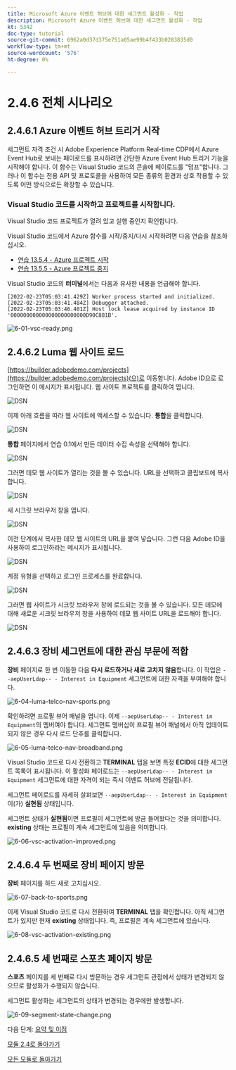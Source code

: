 ```yaml
---
title: Microsoft Azure 이벤트 허브에 대한 세그먼트 활성화 - 작업
description: Microsoft Azure 이벤트 허브에 대한 세그먼트 활성화 - 작업
kt: 5342
doc-type: tutorial
source-git-commit: 6962a0d37d375e751a05ae99b4f433b0283835d0
workflow-type: tm+mt
source-wordcount: '576'
ht-degree: 0%

---
```


# 2.4.6 전체 시나리오

## 2.4.6.1 Azure 이벤트 허브 트리거 시작

세그먼트 자격 조건 시 Adobe Experience Platform Real-time CDP에서 Azure Event Hub로 보내는 페이로드를 표시하려면 간단한 Azure Event Hub 트리거 기능을 시작해야 합니다. 이 함수는 Visual Studio 코드의 콘솔에 페이로드를 &quot;덤프&quot;합니다. 그러나 이 함수는 전용 API 및 프로토콜을 사용하여 모든 종류의 환경과 상호 작용할 수 있도록 어떤 방식으로든 확장할 수 있습니다.

### Visual Studio 코드를 시작하고 프로젝트를 시작합니다.

Visual Studio 코드 프로젝트가 열려 있고 실행 중인지 확인합니다.

Visual Studio 코드에서 Azure 함수를 시작/중지/다시 시작하려면 다음 연습을 참조하십시오.

- [연습 13.5.4 - Azure 프로젝트 시작](./ex5.md)
- [연습 13.5.5 - Azure 프로젝트 중지](./ex5.md)

Visual Studio 코드의 **터미널**&#x200B;에서는 다음과 유사한 내용을 언급해야 합니다.

```code
[2022-02-23T05:03:41.429Z] Worker process started and initialized.
[2022-02-23T05:03:41.484Z] Debugger attached.
[2022-02-23T05:03:46.401Z] Host lock lease acquired by instance ID '000000000000000000000000D90C881B'.
```

![6-01-vsc-ready.png](./images/vsc31.png)

## 2.4.6.2 Luma 웹 사이트 로드

[https://builder.adobedemo.com/projects](https://builder.adobedemo.com/projects)(으)로 이동합니다. Adobe ID으로 로그인하면 이 메시지가 표시됩니다. 웹 사이트 프로젝트를 클릭하여 엽니다.

![DSN](./../../../modules/gettingstarted/gettingstarted/images/web8.png)

이제 아래 흐름을 따라 웹 사이트에 액세스할 수 있습니다. **통합**&#x200B;을 클릭합니다.

![DSN](./../../../modules/gettingstarted/gettingstarted/images/web1.png)

**통합** 페이지에서 연습 0.1에서 만든 데이터 수집 속성을 선택해야 합니다.

![DSN](./../../../modules/gettingstarted/gettingstarted/images/web2.png)

그러면 데모 웹 사이트가 열리는 것을 볼 수 있습니다. URL을 선택하고 클립보드에 복사합니다.

![DSN](./../../../modules/gettingstarted/gettingstarted/images/web3.png)

새 시크릿 브라우저 창을 엽니다.

![DSN](./../../../modules/gettingstarted/gettingstarted/images/web4.png)

이전 단계에서 복사한 데모 웹 사이트의 URL을 붙여 넣습니다. 그런 다음 Adobe ID을 사용하여 로그인하라는 메시지가 표시됩니다.

![DSN](./../../../modules/gettingstarted/gettingstarted/images/web5.png)

계정 유형을 선택하고 로그인 프로세스를 완료합니다.

![DSN](./../../../modules/gettingstarted/gettingstarted/images/web6.png)

그러면 웹 사이트가 시크릿 브라우저 창에 로드되는 것을 볼 수 있습니다. 모든 데모에 대해 새로운 시크릿 브라우저 창을 사용하여 데모 웹 사이트 URL을 로드해야 합니다.

![DSN](./../../../modules/gettingstarted/gettingstarted/images/web7.png)

## 2.4.6.3 장비 세그먼트에 대한 관심 부문에 적합

**장비** 페이지로 한 번 이동한 다음 **다시 로드하거나 새로 고치지 않음**&#x200B;합니다. 이 작업은 `--aepUserLdap-- - Interest in Equipment` 세그먼트에 대한 자격을 부여해야 합니다.

![6-04-luma-telco-nav-sports.png](./images/luma1.png)

확인하려면 프로필 뷰어 패널을 엽니다. 이제 `--aepUserLdap-- - Interest in Equipment`의 멤버여야 합니다. 세그먼트 멤버십이 프로필 뷰어 패널에서 아직 업데이트되지 않은 경우 다시 로드 단추를 클릭합니다.

![6-05-luma-telco-nav-broadband.png](./images/luma2.png)

Visual Studio 코드로 다시 전환하고 **TERMINAL** 탭을 보면 특정 **ECID**&#x200B;에 대한 세그먼트 목록이 표시됩니다. 이 활성화 페이로드는 `--aepUserLdap-- - Interest in Equipment` 세그먼트에 대한 자격이 되는 즉시 이벤트 허브에 전달됩니다.

세그먼트 페이로드를 자세히 살펴보면 `--aepUserLdap-- - Interest in Equipment`이(가) **실현됨** 상태입니다.

세그먼트 상태가 **실현됨**&#x200B;이면 프로필이 세그먼트에 방금 들어왔다는 것을 의미합니다. **existing** 상태는 프로필이 계속 세그먼트에 있음을 의미합니다.

![6-06-vsc-activation-improved.png](./images/luma3.png)

## 2.4.6.4 두 번째로 장비 페이지 방문

**장비** 페이지를 하드 새로 고치십시오.

![6-07-back-to-sports.png](./images/luma1.png)

이제 Visual Studio 코드로 다시 전환하여 **TERMINAL** 탭을 확인합니다. 아직 세그먼트가 있지만 현재 **existing** 상태입니다. 즉, 프로필은 계속 세그먼트에 있습니다.

![6-08-vsc-activation-existing.png](./images/luma4.png)

## 2.4.6.5 세 번째로 스포츠 페이지 방문

**스포츠** 페이지를 세 번째로 다시 방문하는 경우 세그먼트 관점에서 상태가 변경되지 않으므로 활성화가 수행되지 않습니다.

세그먼트 활성화는 세그먼트의 상태가 변경되는 경우에만 발생합니다.

![6-09-segment-state-change.png](./images/6-09-segment-state-change.png)

다음 단계: [요약 및 이점](./summary.md)

[모듈 2.4로 돌아가기](./segment-activation-microsoft-azure-eventhub.md)

[모든 모듈로 돌아가기](./../../../overview.md)
